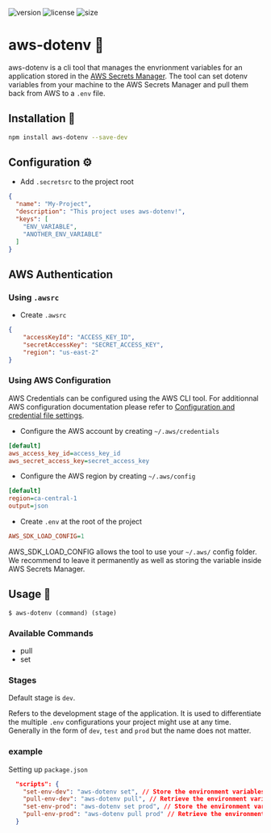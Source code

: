 ![version](https://img.shields.io/github/package-json/v/Julez64/aws-dotenv?style=flat-square)
![license](https://img.shields.io/github/license/Julez64/aws-dotenv?style=flat-square)
![size](https://img.shields.io/github/languages/code-size/Julez64/aws-dotenv?style=flat-square)

# aws-dotenv :toolbox:

aws-dotenv is a cli tool that manages the envrionment variables for an application stored in the [AWS Secrets Manager](https://aws.amazon.com/secrets-manager/). The tool can set dotenv variables from your machine to the AWS Secrets Manager and pull them back from AWS to a `.env` file.

## Installation :hammer:

```sh
npm install aws-dotenv --save-dev
```

## Configuration :gear:

- Add `.secretsrc` to the project root
```json
{
  "name": "My-Project",
  "description": "This project uses aws-dotenv!",
  "keys": [
    "ENV_VARIABLE",
    "ANOTHER_ENV_VARIABLE"
  ]
}
````

## AWS Authentication

### Using `.awsrc`

- Create `.awsrc`
```json
{
    "accessKeyId": "ACCESS_KEY_ID",
    "secretAccessKey": "SECRET_ACCESS_KEY",
    "region": "us-east-2"
}
```

### Using AWS Configuration
AWS Credentials can be configured using the AWS CLI tool. For additionnal AWS configuration documentation please refer to [Configuration and credential file settings](https://docs.aws.amazon.com/cli/latest/userguide/cli-configure-files.html).

- Configure the AWS account by creating `~/.aws/credentials`
```ini
[default]
aws_access_key_id=access_key_id
aws_secret_access_key=secret_access_key
```

- Configure the AWS region by creating `~/.aws/config`
```ini
[default]
region=ca-central-1
output=json
```

- Create `.env` at the root of the project
```ini
AWS_SDK_LOAD_CONFIG=1
```
AWS_SDK_LOAD_CONFIG allows the tool to use your `~/.aws/` config folder. We recommend to leave it permanently as well as storing the variable inside AWS Secrets Manager.



## Usage :rocket:

```Shell
$ aws-dotenv (command) (stage)
```

### Available Commands
- pull
- set

### Stages
Default stage is `dev`.

Refers to the development stage of the application. It is used to differentiate the multiple `.env` configurations your project might use at any time. Generally in the form of `dev`, `test` and `prod` but the name does not matter.

### example
Setting up `package.json`
```json
  "scripts": {
    "set-env-dev": "aws-dotenv set", // Store the environment variables of this machine to AWS Secrets Manager for dev environment.
    "pull-env-dev": "aws-dotenv pull", // Retrieve the environment variables from AWS Secrets Manager dev envrionment to a .env file in the root folder.
    "set-env-prod": "aws-dotenv set prod", // Store the environment variables of this machine to AWS Secrets Manager for prod environment.
    "pull-env-prod": "aws-dotenv pull prod" // Retrieve the environment variables from AWS Secrets Manager prod envrionment to a .env file in the root folder.
  }
````


